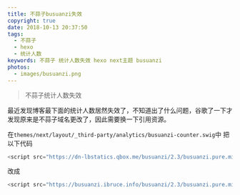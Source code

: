 ```yaml
---
title: 不蒜子busuanzi失效
copyright: true
date: 2018-10-13 20:37:50
tags:
  - 不蒜子
  - hexo
  - 统计人数
keywords: 不蒜子 统计人数失效 hexo next主题 busuanzi
photos:
  - images/busuanzi.png
---
```


> 不蒜子统计人数失效

<!-- more -->

最近发现博客最下面的统计人数居然失效了，不知道出了什么问题，谷歌了一下才发现原来是不蒜子域名更改了，因此需要换一下引用资源。

在`themes/next/layout/_third-party/analytics/busuanzi-counter.swig`中
把以下代码

```js
<script src="https://dn-lbstatics.qbox.me/busuanzi/2.3/busuanzi.pure.mini.js"/>
```

改成

```js
<script src="https://busuanzi.ibruce.info/busuanzi/2.3/busuanzi.pure.mini.js"/>
```
